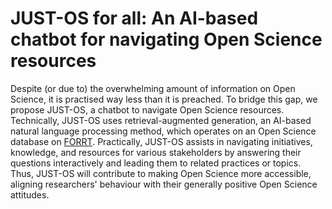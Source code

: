 # JUST-OS for all: An AI-based chatbot for navigating Open Science resources
Despite (or due to) the overwhelming amount of information on Open Science, it is practised way less than it is preached. To bridge this gap, we propose JUST-OS, a chatbot to navigate Open Science resources. Technically, JUST-OS uses retrieval-augmented generation, an AI-based natural language processing method, which operates on an Open Science database on [FORRT](https://forrt.org). Practically, JUST-OS assists in navigating initiatives, knowledge, and resources for various stakeholders by answering their questions interactively and leading them to related practices or topics. Thus, JUST-OS will contribute to making Open Science more accessible, aligning researchers' behaviour with their generally positive Open Science attitudes.
